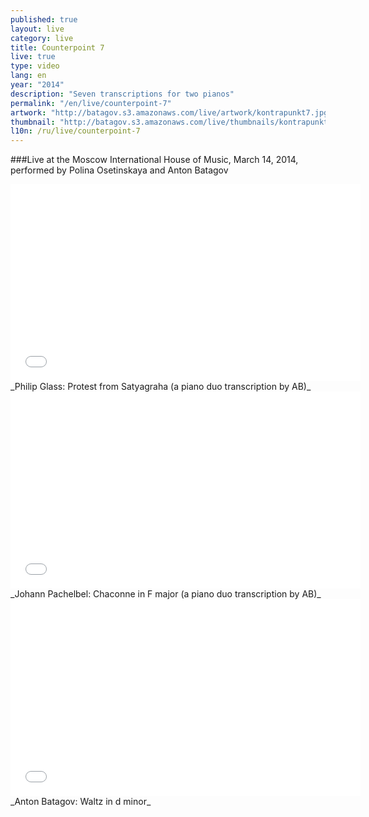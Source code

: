 ```yaml
---
published: true
layout: live
category: live
title: Counterpoint 7
live: true
type: video
lang: en
year: "2014"
description: "Seven transcriptions for two pianos"
permalink: "/en/live/counterpoint-7"
artwork: "http://batagov.s3.amazonaws.com/live/artwork/kontrapunkt7.jpg"
thumbnail: "http://batagov.s3.amazonaws.com/live/thumbnails/kontrapunkt7_thumb.jpg"
l10n: /ru/live/counterpoint-7
---
```


###Live at the Moscow International House of Music, March 14, 2014, performed by Polina Osetinskaya and Anton Batagov

<iframe id="part-1" width="560" height="315" src="//www.youtube.com/embed/PT4u6wpPmyw" frameborder="0" allowfullscreen></iframe>
_Philip Glass: Protest from Satyagraha (a piano duo transcription by AB)_  
  
<iframe id="part-2" width="560" height="315" src="//www.youtube.com/embed/jHzxiB6-xqc" frameborder="0" allowfullscreen></iframe>
_Johann Pachelbel: Chaconne in F major (a piano duo transcription by AB)_  
  
<iframe id="part-3" width="560" height="315" src="//www.youtube.com/embed/rL41QRvQeqQ" frameborder="0" allowfullscreen></iframe>
_Anton Batagov: Waltz in d minor_  